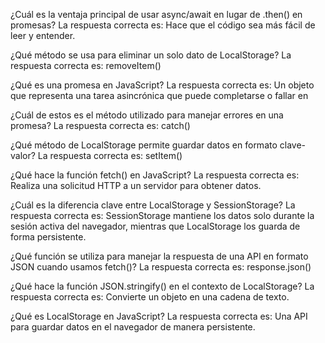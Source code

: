 ¿Cuál es la ventaja principal de usar async/await en lugar de .then() en promesas?
La respuesta correcta es: Hace que el código sea más fácil de leer y entender.

¿Qué método se usa para eliminar un solo dato de LocalStorage?
La respuesta correcta es: removeItem()

¿Qué es una promesa en JavaScript?
La respuesta correcta es: Un objeto que representa una tarea asincrónica que puede completarse o fallar en 

¿Cuál de estos es el método utilizado para manejar errores en una promesa?
La respuesta correcta es: catch()

¿Qué método de LocalStorage permite guardar datos en formato clave-valor?
La respuesta correcta es: setItem()

¿Qué hace la función fetch() en JavaScript?
La respuesta correcta es: Realiza una solicitud HTTP a un servidor para obtener datos.

¿Cuál es la diferencia clave entre LocalStorage y SessionStorage?
La respuesta correcta es: SessionStorage mantiene los datos solo durante la sesión activa del navegador, mientras que LocalStorage los guarda de forma persistente.

¿Qué función se utiliza para manejar la respuesta de una API en formato JSON cuando usamos fetch()?
La respuesta correcta es: response.json()

¿Qué hace la función JSON.stringify() en el contexto de LocalStorage?
La respuesta correcta es: Convierte un objeto en una cadena de texto.

¿Qué es LocalStorage en JavaScript?
La respuesta correcta es: Una API para guardar datos en el navegador de manera persistente.